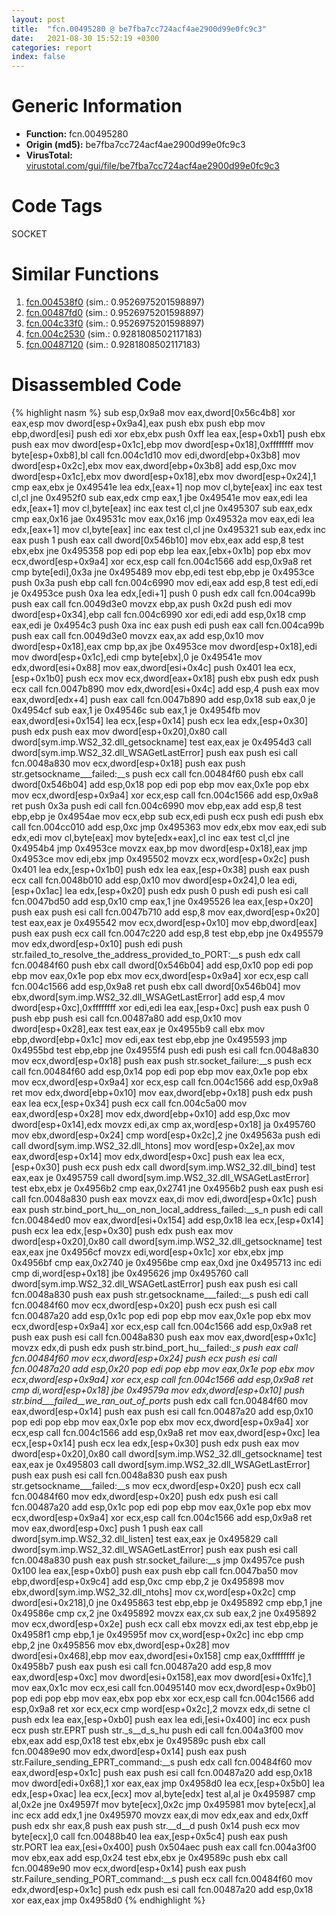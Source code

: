 ```yaml
---
layout: post
title:  "fcn.00495280 @ be7fba7cc724acf4ae2900d99e0fc9c3"
date:   2021-08-30 15:52:19 +0300
categories: report
index: false
---
```


# Generic Information
- **Function:** fcn.00495280
- **Origin (md5):** be7fba7cc724acf4ae2900d99e0fc9c3
- **VirusTotal:** [virustotal.com/gui/file/be7fba7cc724acf4ae2900d99e0fc9c3][virustotal_ref]

# Code Tags
<span class="tag" id="SOCKET">SOCKET</span>


# Similar Functions

1. [fcn.004538f0][similar_1_ref] (sim.: 0.9526975201598897)
2. [fcn.00487fd0][similar_2_ref] (sim.: 0.9526975201598897)
3. [fcn.004c33f0][similar_3_ref] (sim.: 0.9526975201598897)
4. [fcn.004c2530][similar_4_ref] (sim.: 0.9281808502117183)
5. [fcn.00487120][similar_5_ref] (sim.: 0.9281808502117183)


# Disassembled Code

{% highlight nasm %}
sub esp,0x9a8
mov eax,dword[0x56c4b8]
xor eax,esp
mov dword[esp+0x9a4],eax
push ebx
push ebp
mov ebp,dword[esi]
push edi
xor ebx,ebx
push 0xff
lea eax,[esp+0xb1]
push ebx
push eax
mov dword[esp+0x1c],ebp
mov dword[esp+0x18],0xffffffff
mov byte[esp+0xb8],bl
call fcn.004c1d10
mov edi,dword[ebp+0x3b8]
mov dword[esp+0x2c],ebx
mov eax,dword[ebp+0x3b8]
add esp,0xc
mov dword[esp+0x1c],ebx
mov dword[esp+0x18],ebx
mov dword[esp+0x24],1
cmp eax,ebx
je 0x49541e
lea edx,[eax+1]
nop
mov cl,byte[eax]
inc eax
test cl,cl
jne 0x4952f0
sub eax,edx
cmp eax,1
jbe 0x49541e
mov eax,edi
lea edx,[eax+1]
mov cl,byte[eax]
inc eax
test cl,cl
jne 0x495307
sub eax,edx
cmp eax,0x16
jae 0x49531c
mov eax,0x16
jmp 0x49532a
mov eax,edi
lea edx,[eax+1]
mov cl,byte[eax]
inc eax
test cl,cl
jne 0x495321
sub eax,edx
inc eax
push 1
push eax
call dword[0x546b10]
mov ebx,eax
add esp,8
test ebx,ebx
jne 0x495358
pop edi
pop ebp
lea eax,[ebx+0x1b]
pop ebx
mov ecx,dword[esp+0x9a4]
xor ecx,esp
call fcn.004c1566
add esp,0x9a8
ret
cmp byte[edi],0x3a
jne 0x495489
mov ebp,edi
test ebp,ebp
je 0x4953ce
push 0x3a
push ebp
call fcn.004c6990
mov edi,eax
add esp,8
test edi,edi
je 0x4953ce
push 0xa
lea edx,[edi+1]
push 0
push edx
call fcn.004ca99b
push eax
call fcn.0049d3e0
movzx ebp,ax
push 0x2d
push edi
mov dword[esp+0x34],ebp
call fcn.004c6990
xor edi,edi
add esp,0x18
cmp eax,edi
je 0x4954c3
push 0xa
inc eax
push edi
push eax
call fcn.004ca99b
push eax
call fcn.0049d3e0
movzx eax,ax
add esp,0x10
mov dword[esp+0x18],eax
cmp bp,ax
jbe 0x4953ce
mov dword[esp+0x18],edi
mov dword[esp+0x1c],edi
cmp byte[ebx],0
je 0x49541e
mov edx,dword[esi+0x88]
mov eax,dword[esi+0x4c]
push 0x401
lea ecx,[esp+0x1b0]
push ecx
mov ecx,dword[eax+0x18]
push ebx
push edx
push ecx
call fcn.0047b890
mov edx,dword[esi+0x4c]
add esp,4
push eax
mov eax,dword[edx+4]
push eax
call fcn.0047b890
add esp,0x18
sub eax,0
je 0x4954cf
sub eax,1
je 0x49546c
sub eax,1
je 0x4954fb
mov eax,dword[esi+0x154]
lea ecx,[esp+0x14]
push ecx
lea edx,[esp+0x30]
push edx
push eax
mov dword[esp+0x20],0x80
call dword[sym.imp.WS2_32.dll_getsockname]
test eax,eax
je 0x4954d3
call dword[sym.imp.WS2_32.dll_WSAGetLastError]
push eax
push esi
call fcn.0048a830
mov ecx,dword[esp+0x18]
push eax
push str.getsockname___failed:__s
push ecx
call fcn.00484f60
push ebx
call dword[0x546b04]
add esp,0x18
pop edi
pop ebp
mov eax,0x1e
pop ebx
mov ecx,dword[esp+0x9a4]
xor ecx,esp
call fcn.004c1566
add esp,0x9a8
ret
push 0x3a
push edi
call fcn.004c6990
mov ebp,eax
add esp,8
test ebp,ebp
je 0x4954ae
mov ecx,ebp
sub ecx,edi
push ecx
push edi
push ebx
call fcn.004cc010
add esp,0xc
jmp 0x495363
mov edx,ebx
mov eax,edi
sub edx,edi
mov cl,byte[eax]
mov byte[edx+eax],cl
inc eax
test cl,cl
jne 0x4954b4
jmp 0x4953ce
movzx eax,bp
mov dword[esp+0x18],eax
jmp 0x4953ce
mov edi,ebx
jmp 0x495502
movzx ecx,word[esp+0x2c]
push 0x401
lea edx,[esp+0x1b0]
push edx
lea eax,[esp+0x38]
push eax
push ecx
call fcn.0048b010
add esp,0x10
mov dword[esp+0x24],0
lea edi,[esp+0x1ac]
lea edx,[esp+0x20]
push edx
push 0
push edi
push esi
call fcn.0047bd50
add esp,0x10
cmp eax,1
jne 0x495526
lea eax,[esp+0x20]
push eax
push esi
call fcn.0047b710
add esp,8
mov eax,dword[esp+0x20]
test eax,eax
je 0x495542
mov ecx,dword[esp+0x10]
mov ebp,dword[eax]
push eax
push ecx
call fcn.0047c220
add esp,8
test ebp,ebp
jne 0x495579
mov edx,dword[esp+0x10]
push edi
push str.failed_to_resolve_the_address_provided_to_PORT:__s
push edx
call fcn.00484f60
push ebx
call dword[0x546b04]
add esp,0x10
pop edi
pop ebp
mov eax,0x1e
pop ebx
mov ecx,dword[esp+0x9a4]
xor ecx,esp
call fcn.004c1566
add esp,0x9a8
ret
push ebx
call dword[0x546b04]
mov ebx,dword[sym.imp.WS2_32.dll_WSAGetLastError]
add esp,4
mov dword[esp+0xc],0xffffffff
xor edi,edi
lea eax,[esp+0xc]
push eax
push 0
push ebp
push esi
call fcn.00487a80
add esp,0x10
mov dword[esp+0x28],eax
test eax,eax
je 0x4955b9
call ebx
mov ebp,dword[ebp+0x1c]
mov edi,eax
test ebp,ebp
jne 0x495593
jmp 0x4955bd
test ebp,ebp
jne 0x4955f4
push edi
push esi
call fcn.0048a830
mov ecx,dword[esp+0x18]
push eax
push str.socket_failure:__s
push ecx
call fcn.00484f60
add esp,0x14
pop edi
pop ebp
mov eax,0x1e
pop ebx
mov ecx,dword[esp+0x9a4]
xor ecx,esp
call fcn.004c1566
add esp,0x9a8
ret
mov edx,dword[ebp+0x10]
mov eax,dword[ebp+0x18]
push edx
push eax
lea ecx,[esp+0x34]
push ecx
call fcn.004c5a00
mov eax,dword[esp+0x28]
mov edx,dword[ebp+0x10]
add esp,0xc
mov dword[esp+0x14],edx
movzx edi,ax
cmp ax,word[esp+0x18]
ja 0x495760
mov ebx,dword[esp+0x24]
cmp word[esp+0x2c],2
jne 0x49563a
push edi
call dword[sym.imp.WS2_32.dll_htons]
mov word[esp+0x2e],ax
mov eax,dword[esp+0x14]
mov edx,dword[esp+0xc]
push eax
lea ecx,[esp+0x30]
push ecx
push edx
call dword[sym.imp.WS2_32.dll_bind]
test eax,eax
je 0x495759
call dword[sym.imp.WS2_32.dll_WSAGetLastError]
test ebx,ebx
je 0x4956b2
cmp eax,0x2741
jne 0x4956b2
push eax
push esi
call fcn.0048a830
push eax
movzx eax,di
mov edi,dword[esp+0x1c]
push eax
push str.bind_port_hu__on_non_local_address_failed:__s_n
push edi
call fcn.00484ed0
mov eax,dword[esi+0x154]
add esp,0x18
lea ecx,[esp+0x14]
push ecx
lea edx,[esp+0x30]
push edx
push eax
mov dword[esp+0x20],0x80
call dword[sym.imp.WS2_32.dll_getsockname]
test eax,eax
jne 0x4956cf
movzx edi,word[esp+0x1c]
xor ebx,ebx
jmp 0x4956bf
cmp eax,0x2740
je 0x4956be
cmp eax,0xd
jne 0x495713
inc edi
cmp di,word[esp+0x18]
jbe 0x495626
jmp 0x495760
call dword[sym.imp.WS2_32.dll_WSAGetLastError]
push eax
push esi
call fcn.0048a830
push eax
push str.getsockname___failed:__s
push edi
call fcn.00484f60
mov ecx,dword[esp+0x20]
push ecx
push esi
call fcn.00487a20
add esp,0x1c
pop edi
pop ebp
mov eax,0x1e
pop ebx
mov ecx,dword[esp+0x9a4]
xor ecx,esp
call fcn.004c1566
add esp,0x9a8
ret
push eax
push esi
call fcn.0048a830
push eax
mov eax,dword[esp+0x1c]
movzx edx,di
push edx
push str.bind_port_hu__failed:__s
push eax
call fcn.00484f60
mov ecx,dword[esp+0x24]
push ecx
push esi
call fcn.00487a20
add esp,0x20
pop edi
pop ebp
mov eax,0x1e
pop ebx
mov ecx,dword[esp+0x9a4]
xor ecx,esp
call fcn.004c1566
add esp,0x9a8
ret
cmp di,word[esp+0x18]
jbe 0x49579a
mov edx,dword[esp+0x10]
push str.bind___failed__we_ran_out_of_ports_
push edx
call fcn.00484f60
mov eax,dword[esp+0x14]
push eax
push esi
call fcn.00487a20
add esp,0x10
pop edi
pop ebp
mov eax,0x1e
pop ebx
mov ecx,dword[esp+0x9a4]
xor ecx,esp
call fcn.004c1566
add esp,0x9a8
ret
mov eax,dword[esp+0xc]
lea ecx,[esp+0x14]
push ecx
lea edx,[esp+0x30]
push edx
push eax
mov dword[esp+0x20],0x80
call dword[sym.imp.WS2_32.dll_getsockname]
test eax,eax
je 0x495803
call dword[sym.imp.WS2_32.dll_WSAGetLastError]
push eax
push esi
call fcn.0048a830
push eax
push str.getsockname___failed:__s
mov ecx,dword[esp+0x20]
push ecx
call fcn.00484f60
mov edx,dword[esp+0x20]
push edx
push esi
call fcn.00487a20
add esp,0x1c
pop edi
pop ebp
mov eax,0x1e
pop ebx
mov ecx,dword[esp+0x9a4]
xor ecx,esp
call fcn.004c1566
add esp,0x9a8
ret
mov eax,dword[esp+0xc]
push 1
push eax
call dword[sym.imp.WS2_32.dll_listen]
test eax,eax
je 0x495829
call dword[sym.imp.WS2_32.dll_WSAGetLastError]
push eax
push esi
call fcn.0048a830
push eax
push str.socket_failure:__s
jmp 0x4957ce
push 0x100
lea eax,[esp+0xb0]
push eax
push ebp
call fcn.0047ba50
mov ebp,dword[esp+0x9c4]
add esp,0xc
cmp ebp,2
je 0x495898
mov ebx,dword[sym.imp.WS2_32.dll_ntohs]
mov cx,word[esp+0x2c]
cmp dword[esi+0x218],0
jne 0x495863
test ebp,ebp
je 0x495892
cmp ebp,1
jne 0x49586e
cmp cx,2
jne 0x495892
movzx eax,cx
sub eax,2
jne 0x495892
mov ecx,dword[esp+0x2e]
push ecx
call ebx
movzx edi,ax
test ebp,ebp
je 0x4958f1
cmp ebp,1
je 0x49595f
mov cx,word[esp+0x2c]
inc ebp
cmp ebp,2
jne 0x495856
mov ebx,dword[esp+0x28]
mov dword[esi+0x468],ebp
mov eax,dword[esi+0x158]
cmp eax,0xffffffff
je 0x4958b7
push eax
push esi
call fcn.00487a20
add esp,8
mov eax,dword[esp+0xc]
mov dword[esi+0x158],eax
mov dword[esi+0x1fc],1
mov eax,0x1c
mov ecx,esi
call fcn.00495140
mov ecx,dword[esp+0x9b0]
pop edi
pop ebp
mov eax,ebx
pop ebx
xor ecx,esp
call fcn.004c1566
add esp,0x9a8
ret
xor ecx,ecx
cmp word[esp+0x2c],2
movzx edx,di
setne cl
push edx
lea eax,[esp+0xb0]
push eax
lea edi,[esi+0x400]
inc ecx
push ecx
push str.EPRT
push str._s__d_s_hu
push edi
call fcn.004a3f00
mov ebx,eax
add esp,0x18
test ebx,ebx
je 0x49589c
push ebx
call fcn.00489e90
mov edx,dword[esp+0x14]
push eax
push str.Failure_sending_EPRT_command:__s
push edx
call fcn.00484f60
mov eax,dword[esp+0x1c]
push eax
push esi
call fcn.00487a20
add esp,0x18
mov dword[edi+0x68],1
xor eax,eax
jmp 0x4958d0
lea ecx,[esp+0x5b0]
lea edx,[esp+0xac]
lea ecx,[ecx]
mov al,byte[edx]
test al,al
je 0x495987
cmp al,0x2e
jne 0x49597f
mov byte[ecx],0x2c
jmp 0x495981
mov byte[ecx],al
inc ecx
add edx,1
jne 0x495970
movzx eax,di
mov edx,eax
and edx,0xff
push edx
shr eax,8
push eax
push str.__d__d
push 0x14
push ecx
mov byte[ecx],0
call fcn.00488b40
lea eax,[esp+0x5c4]
push eax
push str.PORT
lea eax,[esi+0x400]
push 0x504aec
push eax
call fcn.004a3f00
mov ebx,eax
add esp,0x24
test ebx,ebx
je 0x49589c
push ebx
call fcn.00489e90
mov ecx,dword[esp+0x14]
push eax
push str.Failure_sending_PORT_command:__s
push ecx
call fcn.00484f60
mov edx,dword[esp+0x1c]
push edx
push esi
call fcn.00487a20
add esp,0x18
xor eax,eax
jmp 0x4958d0
{% endhighlight %}


[similar_1_ref]: /report/fcn.004538f0@289859175c221b107317af7727d26c17
[similar_2_ref]: /report/fcn.00487fd0@be7fba7cc724acf4ae2900d99e0fc9c3
[similar_3_ref]: /report/fcn.004c33f0@279a61b1e76da49531f1f16fd1102a2d
[similar_4_ref]: /report/fcn.004c2530@279a61b1e76da49531f1f16fd1102a2d
[similar_5_ref]: /report/fcn.00487120@be7fba7cc724acf4ae2900d99e0fc9c3
[virustotal_ref]: https://www.virustotal.com/gui/file/be7fba7cc724acf4ae2900d99e0fc9c3